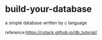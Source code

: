 # build-your-database
a simple database written by c language

reference:https://cstack.github.io/db_tutorial/
